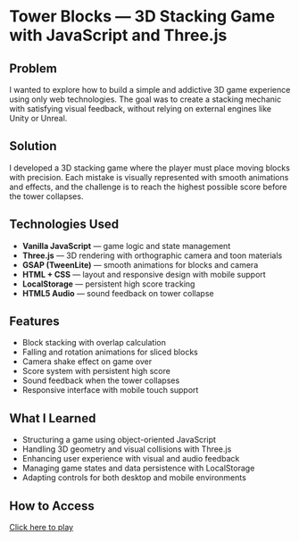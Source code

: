 
# Tower Blocks — 3D Stacking Game with JavaScript and Three.js

## Problem

I wanted to explore how to build a simple and addictive 3D game experience using only web technologies. The goal was to create a stacking mechanic with satisfying visual feedback, without relying on external engines like Unity or Unreal.

## Solution

I developed a 3D stacking game where the player must place moving blocks with precision. Each mistake is visually represented with smooth animations and effects, and the challenge is to reach the highest possible score before the tower collapses.

## Technologies Used

- **Vanilla JavaScript** — game logic and state management  
- **Three.js** — 3D rendering with orthographic camera and toon materials  
- **GSAP (TweenLite)** — smooth animations for blocks and camera  
- **HTML + CSS** — layout and responsive design with mobile support  
- **LocalStorage** — persistent high score tracking  
- **HTML5 Audio** — sound feedback on tower collapse  

## Features

- Block stacking with overlap calculation  
- Falling and rotation animations for sliced blocks  
- Camera shake effect on game over  
- Score system with persistent high score  
- Sound feedback when the tower collapses  
- Responsive interface with mobile touch support  

## What I Learned

- Structuring a game using object-oriented JavaScript  
- Handling 3D geometry and visual collisions with Three.js  
- Enhancing user experience with visual and audio feedback  
- Managing game states and data persistence with LocalStorage  
- Adapting controls for both desktop and mobile environments  

## How to Access

[Click here to play](https://gamaalice.github.io/towerblocks/)

